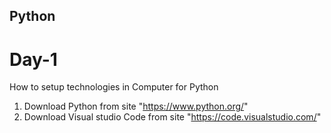 ## Python 
# Day-1 
How to setup technologies in Computer for Python
1. Download Python from site "https://www.python.org/"
2. Download Visual studio Code from site "https://code.visualstudio.com/"
